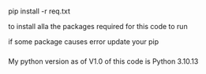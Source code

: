 ####
pip install -r req.txt
 
to install alla the packages required for this code to run

if some package causes error update your pip


###

My python version as of V1.0 of this code is Python 3.10.13

